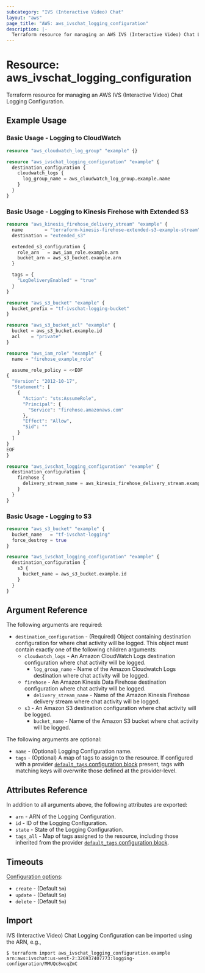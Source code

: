 ```yaml
---
subcategory: "IVS (Interactive Video) Chat"
layout: "aws"
page_title: "AWS: aws_ivschat_logging_configuration"
description: |-
  Terraform resource for managing an AWS IVS (Interactive Video) Chat Logging Configuration.
---
```


# Resource: aws_ivschat_logging_configuration

Terraform resource for managing an AWS IVS (Interactive Video) Chat Logging Configuration.

## Example Usage

### Basic Usage - Logging to CloudWatch

```terraform
resource "aws_cloudwatch_log_group" "example" {}

resource "aws_ivschat_logging_configuration" "example" {
  destination_configuration {
    cloudwatch_logs {
      log_group_name = aws_cloudwatch_log_group.example.name
    }
  }
}
```

### Basic Usage - Logging to Kinesis Firehose with Extended S3

```terraform
resource "aws_kinesis_firehose_delivery_stream" "example" {
  name        = "terraform-kinesis-firehose-extended-s3-example-stream"
  destination = "extended_s3"

  extended_s3_configuration {
    role_arn   = aws_iam_role.example.arn
    bucket_arn = aws_s3_bucket.example.arn
  }

  tags = {
    "LogDeliveryEnabled" = "true"
  }
}

resource "aws_s3_bucket" "example" {
  bucket_prefix = "tf-ivschat-logging-bucket"
}

resource "aws_s3_bucket_acl" "example" {
  bucket = aws_s3_bucket.example.id
  acl    = "private"
}

resource "aws_iam_role" "example" {
  name = "firehose_example_role"

  assume_role_policy = <<EOF
{
  "Version": "2012-10-17",
  "Statement": [
    {
      "Action": "sts:AssumeRole",
      "Principal": {
        "Service": "firehose.amazonaws.com"
      },
      "Effect": "Allow",
      "Sid": ""
    }
  ]
}
EOF
}

resource "aws_ivschat_logging_configuration" "example" {
  destination_configuration {
    firehose {
      delivery_stream_name = aws_kinesis_firehose_delivery_stream.example.name
    }
  }
}
```

### Basic Usage - Logging to S3

```terraform
resource "aws_s3_bucket" "example" {
  bucket_name   = "tf-ivschat-logging"
  force_destroy = true
}

resource "aws_ivschat_logging_configuration" "example" {
  destination_configuration {
    s3 {
      bucket_name = aws_s3_bucket.example.id
    }
  }
}
```

## Argument Reference

The following arguments are required:

* `destination_configuration` - (Required) Object containing destination configuration for where chat activity will be logged. This object must contain exactly one of the following children arguments:
    * `cloudwatch_logs` - An Amazon CloudWatch Logs destination configuration where chat activity will be logged.
        * `log_group_name` - Name of the Amazon Cloudwatch Logs destination where chat activity will be logged.
    * `firehose` - An Amazon Kinesis Data Firehose destination configuration where chat activity will be logged.
        * `delivery_stream_name` - Name of the Amazon Kinesis Firehose delivery stream where chat activity will be logged.
    * `s3` - An Amazon S3 destination configuration where chat activity will be logged.
        * `bucket_name` - Name of the Amazon S3 bucket where chat activity will be logged.

The following arguments are optional:

* `name` - (Optional) Logging Configuration name.
* `tags` - (Optional) A map of tags to assign to the resource. If configured with a provider [`default_tags` configuration block](https://registry.terraform.io/providers/hashicorp/aws/latest/docs#default_tags-configuration-block) present, tags with matching keys will overwrite those defined at the provider-level.

## Attributes Reference

In addition to all arguments above, the following attributes are exported:

* `arn` - ARN of the Logging Configuration.
* `id` - ID of the Logging Configuration.
* `state` - State of the Logging Configuration.
* `tags_all` - Map of tags assigned to the resource, including those inherited from the provider [`default_tags` configuration block](https://registry.terraform.io/providers/hashicorp/aws/latest/docs#default_tags-configuration-block).

## Timeouts

[Configuration options](https://www.terraform.io/docs/configuration/blocks/resources/syntax.html#operation-timeouts):

* `create` - (Default `5m`)
* `update` - (Default `5m`)
* `delete` - (Default `5m`)

## Import

IVS (Interactive Video) Chat Logging Configuration can be imported using the ARN, e.g.,

```
$ terraform import aws_ivschat_logging_configuration.example arn:aws:ivschat:us-west-2:326937407773:logging-configuration/MMUQc8wcqZmC
```
